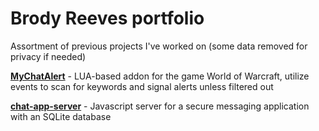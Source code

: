 # Brody Reeves portfolio

Assortment of previous projects I've worked on (some data removed for privacy if needed)

**[MyChatAlert](https://github.com/brodyreeves/MyChatAlert)** - LUA-based addon for the game World of Warcraft, utilize events to scan for keywords and signal alerts unless filtered out

**[chat-app-server](chat-app-server)** - Javascript server for a secure messaging application with an SQLite database
